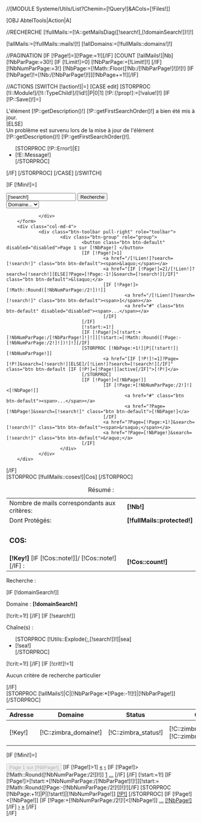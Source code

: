 
//[MODULE Systeme/Utils/List?Chemin=[!Query!]&ACols=[!Files!]]


[OBJ AbtelTools|Action|A]

//RECHERCHE
[!fullMails:=[!A::getMailsDiag([!search!],[!domainSearch!])!]!]

[!allMails:=[!fullMails::mails!]!]
[!allDomains:=[!fullMails::domains!]!]

//PAGINATION
[IF [!Page!]=][!Page:=1!][/IF]
[COUNT [!allMails!]|Nb]
[!NbParPage:=30!]
[IF [!Limit!]>0]
        [!NbParPage:=[!Limit!]!]
[/IF]
[!NbNumParPage:=3!]
[!NbPage:=[!Math::Floor([!Nb:/[!NbParPage!]!])!]!]
[IF [!NbPage!]!=[!Nb:/[!NbParPage!]!]][!NbPage+=1!][/IF]


//ACTIONS
[SWITCH [!action!]|=]
        [CASE edit]
                [STORPROC [!I::Module!]/[!I::TypeChild!]/[!id!]|P|0|1]
                        [!P::[!prop!]:=[!value!]!]
                        [IF [!P::Save()!]=]
                                <div class="alert alert-success">L'élément [!P::getDescription()!] [!P::getFirstSearchOrder()!] a bien été mis à jour.</div>
                        [ELSE]
                                <div class="alert alert-danger">Un problème est survenu lors de la mise à jour de l'élément [!P::getDescription()!] [!P::getFirstSearchOrder()!].
                                        <ul>
                                                [STORPROC [!P::Error!]|E]
                                                        <li>[!E::Message!]</li>
                                                [/STORPROC]
                                        </ul>
                                </div>
                        [/IF]
                [/STORPROC]
        [/CASE]
[/SWITCH]

[IF [!Mini!]=]
<div class="row well">
        <form method="GET">
                <div class="col-md-4">
                        <div class="btn-toolbar" role="toolbar">
                                <div class="input-group">
                                        <input name="search" type="text" class="form-control" placeholder="Recherche..." value="[!search!]">
                                        <span class="input-group-btn">
                                                <input class="btn btn-primary" type="submit" value="Recherche" />
                                        </span>
                                </div><!-- /input-group -->
                        </div>
                        <input type="hidden" name="Page" value="[!Page!]">
                </div>
                <div class="col-md-4">
                        <div class="btn-toolbar" role="toolbar">
                                <div class="input-group">
                                        <select name="domainSearch" class="form-control" onchange="$(this).closest('form').submit();">
                                                <option value="" >Domaine...</option>
                                                [STORPROC [!allDomains!]|Dom]
                                                        <option value="[!Dom!]" [IF [!domainSearch!]=[!Dom!]]selected [!domOk:=1!][/IF]>[!Dom!]</option>
                                                [/STORPROC]
                                        </select>
                                </div><!-- /input-group -->
                        </div>
                        <input type="hidden" name="Page" value="[!Page!]">
                
                </div>
        </form>        
        <div class="col-md-4">
                <div class="btn-toolbar pull-right" role="toolbar">
                        <div class="btn-group" role="group">
                                <button class="btn btn-default" disabled="disabled">Page 1 sur [!NbPage!] </button>
                                [IF [!Page!]>1]
                                        <a href="/[!Lien!]?search=[!search!]" class="btn btn-default"><span>&laquo;</span></a>
                                        <a href="[IF [!Page!]=2]/[!Lien!]?search=[!search!][ELSE]?Page=[!Page:-1!]&search=[!search!][/IF]" class="btn btn-default">&lsaquo;</a>
                                        [IF [!Page!]>[!Math::Round([!NbNumParPage:/2!])!]]
                                                <a href="/[!Lien!]?search=[!search!]" class="btn btn-default"><span>1</span></a>
                                                <a href="#" class="btn btn-default" disabled="disabled"><span>...</span></a>
                                        [/IF]
                                [/IF]
                                [!start:=1!]
                                [IF [!Page!]>[!start:+[!NbNumParPage:/[!NbParPage!]!]!]][!start:=[!Math::Round([!Page:-[!NbNumParPage:/2!]!])!]!][/IF]
                                [STORPROC [!NbPage:+1!]|P|[!start!]|[!NbNumParPage!]]
                                        <a href="[IF [!P!]!=1]?Page=[!P!]&search=[!search!][ELSE]/[!Lien!]?search=[!search!][/IF]" class="btn btn-default [IF [!P!]=[!Page!]]active[/IF]">[!P!]</a>
                                [/STORPROC]
                                [IF [!Page!]<[!NbPage!]]
                                        [IF [!Page:+[!NbNumParPage:/2!]!]<[!NbPage!]]
                                                <a href="#" class="btn btn-default"><span>...</span></a>
                                                <a href="?Page=[!NbPage!]&search=[!search!]" class="btn btn-default">[!NbPage!]</a>
                                        [/IF]
                                        <a href="?Page=[!Page:+1!]&search=[!search!]" class="btn btn-default"><span>&rsaquo;</span></a>
                                        <a href="?Page=[!NbPage!]&search=[!search!]" class="btn btn-default">&raquo;</a>
                                [/IF]
                        </div>
                </div>
        </div>
</div>
[/IF]
<div id='mailResume' class="row">
        <table class="col-md-6">
                <caption>Résumé :</caption>
                <tr><td>Nombre de mails correspondants aux critères: </td><td><strong>[!Nb!]</strong></td></tr>
                <tr><td>Dont Protégés: </td><td><strong>[!fullMails::protected!]</strong></td></tr>
                <tr></tr>
                <tr><td colspan="2"><h3>COS: </h3></td></tr>
                [STORPROC [!fullMails::coses!]|Cos]
                        <tr><td><b>[!Key!]</b> [IF [!Cos::note!]]/ [!Cos::note!][/IF] : </td><td><strong>[!Cos::count!]</strong></td></tr>
                [/STORPROC]
        </table>
        <div id="searchCrits" class="col-md-6">
                <p id="searchCaption">Recherche :</p>
                [IF [!domainSearch!]]
                        <p>Domaine : <strong>[!domainSearch!]</strong></p>
                        [!crit:=1!]
                [/IF]
                [IF [!search!]]
                        <p>Chaîne(s) :
                                <ul>
                                        [STORPROC [!Utils::Explode(;,[!search!])!]|sea]
                                        <li>[!sea!]</li>
                                        [/STORPROC]
                                </ul>        
                        </p>
                        [!crit:=1!]
                [/IF]
                [IF [!crit!]!=1]<p>Aucun critère de recherche particulier</p>[/IF]
        </div>
</div>

<div class="table-responsive">
        <table class="table table-striped">
                <thead>
                        <tr>
                                <th>Adresse</th>
                                <th>Domaine</th>
                                <th>Status</th>
                                <th>COS</th>
                                <th>Quota</th>
                                <th>Protégé</th>
                        </tr>
                </thead>
                <tbody>
                [STORPROC [!allMails!]|C|[!NbParPage:*[!Page:-1!]!]|[!NbParPage!]]
                        <tr id="elem_[!C::zimbra_id!]">    
                                <td class="mailAdresse">
                                        [!Key!]
                                </td>
                                <td class="mailDomaine">
                                        [!C::zimbra_domaine!]
                                </td>
                                <td class="mailStatus">
                                        [!C::zimbra_status!]
                                </td>
                                <td class="mailCos">
                                        [!C::zimbra_cos!]<br>
                                        [!C::zimbra_cosnotes!]
                                </td>
                                <td class="mailQuota">
                                        [!C::zimbra_quota!] Mb
                                </td>
                                <td class="mailMib">
                                        [IF [!C::mib_domaine!]]
                                                <span class="gotCli">Y</span>
                                        [ELSE]
                                                <span class="noCli">N</span>
                                        [/IF]
                                </td>
                        </tr>
                [/STORPROC]
                </tbody>
        </table>
</div>


[IF [!Mini!]=]
<div class="row well">
        <div class="col-md-4">
        </div>
        <div class="col-md-8">
                <div class="btn-toolbar pull-right" role="toolbar">
                        <div class="btn-group" role="group">
                                <button class="btn btn-default" disabled="disabled">Page 1 sur [!NbPage!] </button>
                                [IF [!Page!]>1]
                                        <a href="/[!Lien!]?search=[!search!]" class="btn btn-default"><span>&laquo;</span></a>
                                        <a href="[IF [!Page!]=2]/[!Lien!]?search=[!search!][ELSE]?Page=[!Page:-1!]&search=[!search!][/IF]" class="btn btn-default">&lsaquo;</a>
                                        [IF [!Page!]>[!Math::Round([!NbNumParPage:/2!])!]]
                                                <a href="/[!Lien!]?search=[!search!]" class="btn btn-default"><span>1</span></a>
                                                <a href="#" class="btn btn-default" disabled="disabled"><span>...</span></a>
                                        [/IF]
                                [/IF]
                                [!start:=1!]
                                [IF [!Page!]>[!start:+[!NbNumParPage:/[!NbParPage!]!]!]][!start:=[!Math::Round([!Page:-[!NbNumParPage:/2!]!])!]!][/IF]
                                [STORPROC [!NbPage:+1!]|P|[!start!]|[!NbNumParPage!]]
                                        <a href="[IF [!P!]!=1]?Page=[!P!]&search=[!search!][ELSE]/[!Lien!]?search=[!search!][/IF]" class="btn btn-default [IF [!P!]=[!Page!]]active[/IF]">[!P!]</a>
                                [/STORPROC]
                                [IF [!Page!]<[!NbPage!]]
                                        [IF [!Page:+[!NbNumParPage:/2!]!]<[!NbPage!]]
                                                <a href="#" class="btn btn-default"><span>...</span></a>
                                                <a href="?Page=[!NbPage!]&search=[!search!]" class="btn btn-default">[!NbPage!]</a>
                                        [/IF]
                                        <a href="?Page=[!Page:+1!]&search=[!search!]" class="btn btn-default"><span>&rsaquo;</span></a>
                                        <a href="?Page=[!NbPage!]&search=[!search!]" class="btn btn-default">&raquo;</a>
                                [/IF]
                        </div>
                </div>
        </div>
</div>
[/IF]



